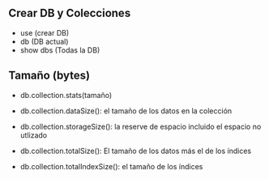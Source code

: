 ## Crear DB y Colecciones

* use <nombre-db> (crear DB)
* db (DB actual)
* show dbs (Todas la DB)

## Tamaño (bytes)

* db.collection.stats(tamaño)

* db.collection.dataSize(): el tamaño de los datos en la colección

* db.collection.storageSize(): la reserve de espacio incluido el espacio no utlizado

* db.collection.totalSize(): El tamaño de los datos más el de los índices

* db.collection.totalIndexSize(): el tamaño de los índices